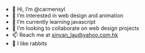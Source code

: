 - 👋 Hi, I’m @carmensyl
- 👀 I’m interested in web design and animation
- 🌱 I’m currently learning javascript
- 💞️ I’m looking to collaborate on web design projects 
- 📫 Reach me at sinyan_lau@yahoo.com.hk
- :rabbit: I like rabbits

<!---
carmensyl/carmensyl is a ✨ special ✨ repository because its `README.md` (this file) appears on your GitHub profile.
You can click the Preview link to take a look at your changes.
--->
